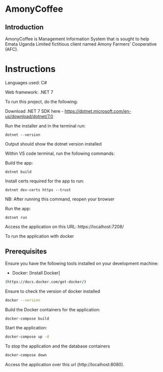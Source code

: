 # AmonyCoffee

## Introduction
AmonyCoffee is  Management Information System that is sought to help Emata Uganda Limited  fictitious client named Amony
Farmers' Cooperative (AFC).



# Instructions

Languages used: C#

Web framework: .NET 7

To run this project, do the following:

Download .NET 7 SDK here - https://dotnet.microsoft.com/en-us/download/dotnet/7.0

Run the installer and in the terminal run: 

```dotnet --version```

Output should show the dotnet version installed



Within VS code terminal, run the following commands:

Build the app:

```dotnet build```

Install certs required for the app to run:

```dotnet dev-certs https --trust```

NB: After running this command, reopen your browser


Run the app: 

```dotnet run```

Access the application on this URL: https://localhost:7208/

To run the application with  docker 
## Prerequisites
Ensure you have the following tools installed on your development machine:
- Docker: [Install Docker]
```sh
(https://docs.docker.com/get-docker/)
```
Ensure to check the version of docker installed 
``` sh
docker --version
```
Build the Docker containers for the application:
``` sh
docker-compose build
```
Start the application:

``` sh
docker-compose up -d
```
To stop the application and the database containers
```sh
docker-compose down
```
Access the application over this url (http://localhost:8080).




